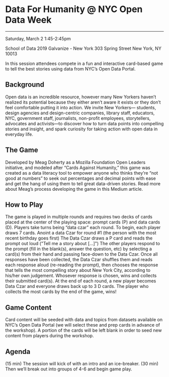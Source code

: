 # Data For Humanity @ NYC Open Data Week
---
Saturday, March 2 
1:45-2:45pm

School of Data 2019
Galvanize - New York
303 Spring Street
New York, NY 10013

In this session attendees compete in a fun and interactive card-based game to tell the best stories using data from NYC’s Open Data Portal. 

## Background
Open data is an incredible resource, however many New Yorkers haven’t realized its potential because they either aren’t aware it exists or they don’t feel comfortable putting it into action. We invite New Yorkers— students, design agencies and design-centric companies, library staff, educators, NYC,  government staff, journalists, non-profit employees, storytellers, advocates and activists—to discover how to turn data points into compelling stories and insight, and spark curiosity for taking action with open data in everyday life.

## The Game
Developed by Meag Doherty as a Mozilla Foundation Open Leaders initiative, and modeled after “Cards Against Humanity,” this game was created as a data literacy tool to empower anyone who thinks they’re “not good at numbers” to seek out percentages and decimal points with ease and get the hang of using them to tell great data-driven stories. Read more about Meag’s process developing the game in this Medium article. 

## How to Play
The game is played in multiple rounds and requires two decks of cards placed at the center of the playing space: prompt cards (P) and data cards (D). Players take turns being “data czar” each round. 
To begin, each player draws 7 cards.
Anoint a data Czar for round #1 (the person with the most recent birthday goes first)
The Data Czar draws a P card and reads the prompt out loud ("Tell me a story about [...]")
The other players respond to the prompt (fill in the blank(s), answer the question, etc) by selecting a card(s) from their hand and passing face-down to the Data Czar. 
Once all responses have been collected, the Data Czar shuffles them and reads each response aloud (re-reading the prompt), then chooses the response that tells the most compelling story about New York City, according to his/her own judgement. 
Whosever response is chosen, wins and collects their submitted card(s). 
At the end of each round, a new player becomes Data Czar and everyone draws back up to 3 D cards. 
The player who collects the most cards by the end of the game, wins!

## Game Content
Card content will be seeded with data and topics from datasets available on NYC’s Open Data Portal (we will select these and prep cards in advance of the workshop). A portion of the cards will be left blank in order to seed new content from players during the workshop. 

## Agenda
(15 min) The session will kick of with an intro and an ice-breaker. 
(30 min) Then we’ll break out into groups of 4-6 and begin game play. 
